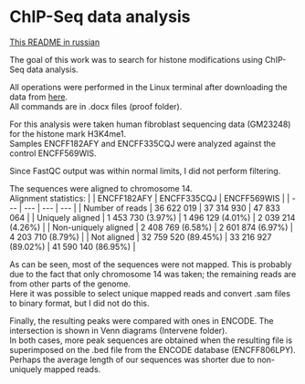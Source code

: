 # ChIP-Seq data analysis

[This README in russian](README.ru.md)

The goal of this work was to search for histone modifications using ChIP-Seq data analysis.

All operations were performed in the Linux terminal after downloading the data from [here](https://www.encodeproject.org/chip-seq-matrix/?type=Experiment&replicates.library.biosample.donor.organism.scientific_name=Homo%20sapiens&assay_title=Histone%20ChIP-seq&assay_title=Mint-ChIP-seq&status=released).  
All commands are in .docx files (proof folder).

For this analysis were taken human fibroblast sequencing data (GM23248) for the histone mark H3K4me1.  
Samples ENCFF182AFY and ENCFF335CQJ were analyzed against the control ENCFF569WIS.  

Since FastQC output was within normal limits, I did not perform filtering.

The sequences were aligned to chromosome 14.  
Alignment statistics:
|  | ENCFF182AFY | ENCFF335CQJ | ENCFF569WIS |
| --- | --- | --- | --- |
| Number of reads | 36 622 019 | 37 314 930 | 47 833 064 |
| Uniquely aligned | 1 453 730 (3.97%) | 1 496 129 (4.01%) | 2 039 214 (4.26%) |
| Non-uniquely aligned  | 2 408 769 (6.58%) | 2 601 874 (6.97%) | 4 203 710 (8.79%) |
| Not aligned | 32 759 520 (89.45%) | 33 216 927 (89.02%) | 41 590 140 (86.95%) |

As can be seen, most of the sequences were not mapped. This is probably due to the fact that only chromosome 14 was taken; the remaining reads are from other parts of the genome.  
Here it was possible to select unique mapped reads and convert .sam files to binary format, but I did not do this.  

Finally, the resulting peaks were compared with ones in ENCODE. The intersection is shown in Venn diagrams (Intervene folder).  
In both cases, more peak sequences are obtained when the resulting file is superimposed on the .bed file from the ENCODE database (ENCFF806LPY).  
Perhaps the average length of our sequences was shorter due to non-uniquely mapped reads.
